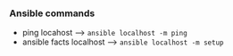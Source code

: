 ### Ansible commands
* ping locahost --> `ansible localhost -m ping`
* ansible facts localhost --> `ansible localhost -m setup`
